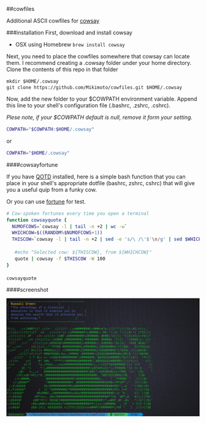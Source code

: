 ##cowfiles

Additional ASCII cowfiles for [cowsay](http://en.wikipedia.org/wiki/Cowsay)

###installation
First, download and install cowsay

- OSX using Homebrew
```brew install cowsay```

Next, you need to place the cowfiles somewhere that cowsay can locate them. I recommend creating a .cowsay folder under your home directory. Clone the contents of this repo in that folder

```
mkdir $HOME/.cowsay
git clone https://github.com/Mikimoto/cowfiles.git $HOME/.cowsay
```

Now, add the new folder to your $COWPATH environment variable. Append this line to your shell's configuration file (.bashrc, .zshrc, .cshrc).

*Plese note, if your $COWPATH default is null, remove it form your setting.*

``` bash
COWPATH="$COWPATH:$HOME/.cowsay"
```
or

``` bash
COWPATH="$HOME/.cowsay"
```

####cowsayfortune

If you have [QOTD](https://en.wikipedia.org/wiki/QOTD) installed, here is a simple bash function that you can place in your shell's appropriate dotfile (bashrc, zshrc, cshrc) that will give you a useful quip from a funky cow.

Or you can use [fortune](http://en.wikipedia.org/wiki/Fortune_(Unix)) for test.

``` bash
# Cow-spoken fortunes every time you open a terminal
function cowsayquote {
  NUMOFCOWS=`cowsay -l | tail -n +2 | wc -w`
  WHICHCOW=$((RANDOM%$NUMOFCOWS+1))
  THISCOW=`cowsay -l | tail -n +2 | sed -e 's/\ /\'$'\n/g' | sed $WHICHCOW'q;d'`

   #echo "Selected cow: ${THISCOW}, from ${WHICHCOW}"
   quote | cowsay -f $THISCOW -W 100
}

cowsayquote
```

####screenshot

![Screen Shot](screenshot.png)